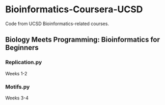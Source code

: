 # Bioinformatics-Coursera-UCSD

Code from UCSD Bioinformatics-related courses.

## Biology Meets Programming: Bioinformatics for Beginners
### Replication.py
Weeks 1-2

### Motifs.py
Weeks 3-4
